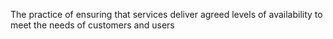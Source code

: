 The practice of ensuring that services deliver agreed levels of availability to meet the needs of customers and users